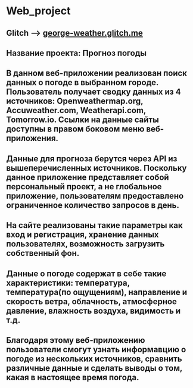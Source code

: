 # Web_project
## Glitch --> [george-weather.glitch.me](https://george-weather.glitch.me/)
## Название проекта: Прогноз погоды
## В данном веб-приложении реализован поиск данных о погоде в выбранном городе. Пользователь получает сводку данных из 4 источников: Openweathermap.org, Accuweather.com, Weatherapi.com, Tomorrow.io. Ссылки на данные сайты доступны в правом боковом меню веб-приложения.
## Данные для прогноза берутся через API из вышеперечисленных источников. Поскольку данное приложение представляет собой персональный проект, а не глобальное приложение, пользователям предоставлено ограниченное количество запросов в день.
## На сайте реализованы такие параметры как вход и регистрация, хранение данных пользователях, возможность загрузить собственный фон.
## Данные о погоде содержат в себе такие характеристики: температура, температура(по ощущениям), направление и скорость ветра, облачность, атмосферное давление, влажность воздуха, видимость и т.д.
## Благодаря этому веб-приложению пользователи смогут узнать информавцию о погоде из нескольких источников, сравнить различные данные и сделать выводы о том, какая в настоящее время погода.
